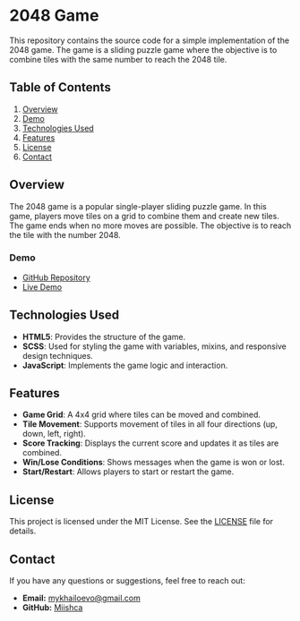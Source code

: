 # 2048 Game

This repository contains the source code for a simple implementation of the 2048 game. The game is a sliding puzzle game where the objective is to combine tiles with the same number to reach the 2048 tile.

## Table of Contents

1. [Overview](#overview)
2. [Demo](#demo)
3. [Technologies Used](#technologies-used)
4. [Features](#features)
5. [License](#license)
6. [Contact](#contact)

## Overview

The 2048 game is a popular single-player sliding puzzle game. In this game, players move tiles on a grid to combine them and create new tiles. The game ends when no more moves are possible. The objective is to reach the tile with the number 2048.

### Demo

- [GitHub Repository](https://github.com/Miishca/2048_game)
- [Live Demo](https://miishca.github.io/2048_game/)

## Technologies Used

- **HTML5**: Provides the structure of the game.
- **SCSS**: Used for styling the game with variables, mixins, and responsive design techniques.
- **JavaScript**: Implements the game logic and interaction.

## Features

- **Game Grid**: A 4x4 grid where tiles can be moved and combined.
- **Tile Movement**: Supports movement of tiles in all four directions (up, down, left, right).
- **Score Tracking**: Displays the current score and updates it as tiles are combined.
- **Win/Lose Conditions**: Shows messages when the game is won or lost.
- **Start/Restart**: Allows players to start or restart the game.

## License

This project is licensed under the MIT License. See the [LICENSE](LICENSE) file for details.

## Contact

If you have any questions or suggestions, feel free to reach out:

- **Email:** [mykhailoevo@gmail.com](mailto:mykhailoevo@gmail.com)
- **GitHub:** [Miishca](https://github.com/Miishca)

